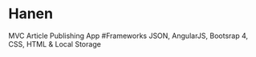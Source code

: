 # Hanen
MVC Article Publishing App
#Frameworks
JSON, AngularJS, Bootsrap 4, CSS, HTML & Local Storage
